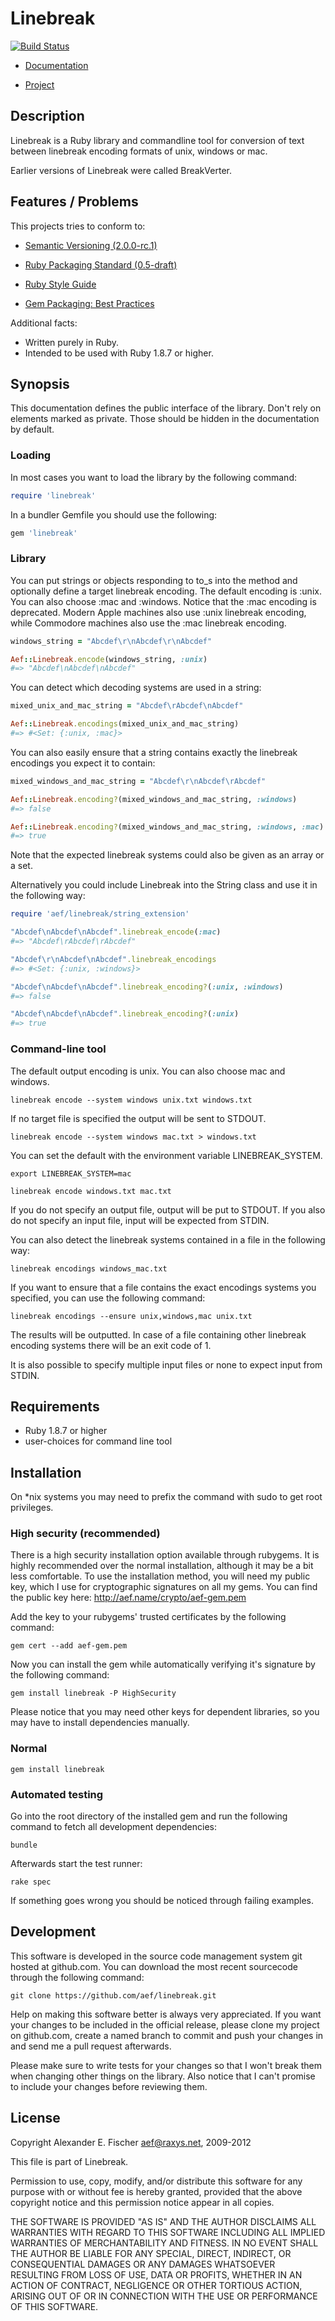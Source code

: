 Linebreak
=========

[![Build Status](https://secure.travis-ci.org/aef/linebreak.png)](
https://secure.travis-ci.org/aef/linebreak)

* [Documentation][1]
* [Project][2]

   [1]: http://rdoc.info/projects/aef/linebreak/
   [2]: http://github.com/aef/linebreak/

Description
-----------

Linebreak is a Ruby library and commandline tool for conversion of text
between linebreak encoding formats of unix, windows or mac.

Earlier versions of Linebreak were called BreakVerter.

Features / Problems
-------------------

This projects tries to conform to:

* [Semantic Versioning (2.0.0-rc.1)][5]
* [Ruby Packaging Standard (0.5-draft)][6]
* [Ruby Style Guide][7]
* [Gem Packaging: Best Practices][8]

   [5]: http://semver.org/
   [6]: http://chneukirchen.github.com/rps/
   [7]: https://github.com/bbatsov/ruby-style-guide
   [8]: http://weblog.rubyonrails.org/2009/9/1/gem-packaging-best-practices

Additional facts:

* Written purely in Ruby.
* Intended to be used with Ruby 1.8.7 or higher.

Synopsis
--------

This documentation defines the public interface of the library. Don't rely
on elements marked as private. Those should be hidden in the documentation
by default.

### Loading

In most cases you want to load the library by the following command:

~~~~~ ruby
require 'linebreak'
~~~~~

In a bundler Gemfile you should use the following:

~~~~~ ruby
gem 'linebreak'
~~~~~

### Library

You can put strings or objects responding to to_s into the method and
optionally define a target linebreak encoding. The default encoding is :unix.
You can also choose :mac and :windows. Notice that the :mac encoding is
deprecated. Modern Apple machines also use :unix linebreak encoding, while
Commodore machines also use the :mac linebreak encoding.

~~~~~ ruby
windows_string = "Abcdef\r\nAbcdef\r\nAbcdef"

Aef::Linebreak.encode(windows_string, :unix)
#=> "Abcdef\nAbcdef\nAbcdef"
~~~~~

You can detect which decoding systems are used in a string:

~~~~~ ruby
mixed_unix_and_mac_string = "Abcdef\rAbcdef\nAbcdef"

Aef::Linebreak.encodings(mixed_unix_and_mac_string)
#=> #<Set: {:unix, :mac}>
~~~~~

You can also easily ensure that a string contains exactly the linebreak
encodings you expect it to contain:

~~~~~ ruby
mixed_windows_and_mac_string = "Abcdef\r\nAbcdef\rAbcdef"

Aef::Linebreak.encoding?(mixed_windows_and_mac_string, :windows)
#=> false

Aef::Linebreak.encoding?(mixed_windows_and_mac_string, :windows, :mac)
#=> true
~~~~~

Note that the expected linebreak systems could also be given as an array or a
set.

Alternatively you could include Linebreak into the String class and use it in
the following way:

~~~~~ ruby
require 'aef/linebreak/string_extension'

"Abcdef\nAbcdef\nAbcdef".linebreak_encode(:mac)
#=> "Abcdef\rAbcdef\rAbcdef"

"Abcdef\r\nAbcdef\nAbcdef".linebreak_encodings
#=> #<Set: {:unix, :windows}>

"Abcdef\nAbcdef\nAbcdef".linebreak_encoding?(:unix, :windows)
#=> false

"Abcdef\nAbcdef\nAbcdef".linebreak_encoding?(:unix)
#=> true
~~~~~

### Command-line tool

The default output encoding is unix. You can also choose mac and windows.

    linebreak encode --system windows unix.txt windows.txt

If no target file is specified the output will be sent to STDOUT.

    linebreak encode --system windows mac.txt > windows.txt

You can set the default with the environment variable LINEBREAK_SYSTEM.

    export LINEBREAK_SYSTEM=mac

    linebreak encode windows.txt mac.txt

If you do not specify an output file, output will be put to STDOUT. If you also
do not specify an input file, input will be expected from STDIN.

You can also detect the linebreak systems contained in a file in the following
way:

    linebreak encodings windows_mac.txt

If you want to ensure that a file contains the exact encodings systems you
specified, you can use the following command:

    linebreak encodings --ensure unix,windows,mac unix.txt

The results will be outputted. In case of a file containing other linebreak
encoding systems there will be an exit code of 1.

It is also possible to specify multiple input files or none to expect input from
STDIN.

Requirements
------------

* Ruby 1.8.7 or higher
* user-choices for command line tool

Installation
------------

On *nix systems you may need to prefix the command with sudo to get root
privileges.

### High security (recommended)

There is a high security installation option available through rubygems. It is
highly recommended over the normal installation, although it may be a bit less
comfortable. To use the installation method, you will need my public key, which
I use for cryptographic signatures on all my gems. You can find the public key
here: http://aef.name/crypto/aef-gem.pem

Add the key to your rubygems' trusted certificates by the following command:

    gem cert --add aef-gem.pem

Now you can install the gem while automatically verifying it's signature by the
following command:

    gem install linebreak -P HighSecurity

Please notice that you may need other keys for dependent libraries, so you may
have to install dependencies manually.  

### Normal

    gem install linebreak

### Automated testing

Go into the root directory of the installed gem and run the following command
to fetch all development dependencies:

    bundle

Afterwards start the test runner:

    rake spec

If something goes wrong you should be noticed through failing examples.

Development
-----------

This software is developed in the source code management system git hosted
at github.com. You can download the most recent sourcecode through the
following command:

    git clone https://github.com/aef/linebreak.git

Help on making this software better is always very appreciated. If you want
your changes to be included in the official release, please clone my project
on github.com, create a named branch to commit and push your changes in and
send me a pull request afterwards.

Please make sure to write tests for your changes so that I won't break them
when changing other things on the library. Also notice that I can't promise
to include your changes before reviewing them.

License
-------

Copyright Alexander E. Fischer <aef@raxys.net>, 2009-2012

This file is part of Linebreak.

Permission to use, copy, modify, and/or distribute this software for any
purpose with or without fee is hereby granted, provided that the above
copyright notice and this permission notice appear in all copies.

THE SOFTWARE IS PROVIDED "AS IS" AND THE AUTHOR DISCLAIMS ALL WARRANTIES WITH
REGARD TO THIS SOFTWARE INCLUDING ALL IMPLIED WARRANTIES OF MERCHANTABILITY AND
FITNESS. IN NO EVENT SHALL THE AUTHOR BE LIABLE FOR ANY SPECIAL, DIRECT,
INDIRECT, OR CONSEQUENTIAL DAMAGES OR ANY DAMAGES WHATSOEVER RESULTING FROM
LOSS OF USE, DATA OR PROFITS, WHETHER IN AN ACTION OF CONTRACT, NEGLIGENCE OR
OTHER TORTIOUS ACTION, ARISING OUT OF OR IN CONNECTION WITH THE USE OR
PERFORMANCE OF THIS SOFTWARE.